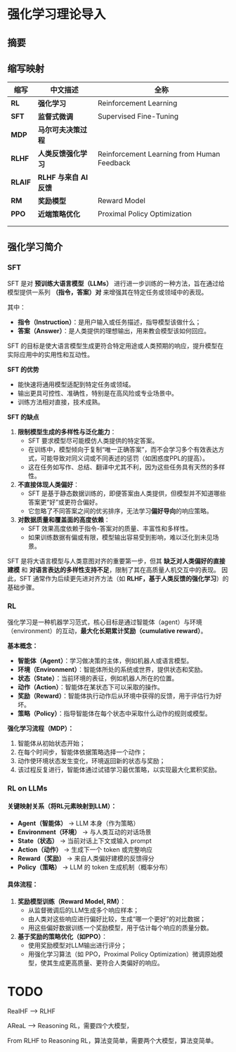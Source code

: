 # 强化学习理论导入

## 摘要





## 缩写映射

| 缩写      | 中文描述                | 全称                                       |
| --------- | ----------------------- | ------------------------------------------ |
| **RL**    | **强化学习**            | Reinforcement Learning                     |
| **SFT**   | **监督式微调**          | Supervised Fine-Tuning                     |
| **MDP**   | **马尔可夫决策过程**    |                                            |
| **RLHF**  | **人类反馈强化学习**    | Reinforcement Learning from Human Feedback |
| **RLAIF** | **RLHF 与来自 AI 反馈** |                                            |
| **RM**    | **奖励模型**            | Reward Model                               |
| **PPO**   | **近端策略优化**        | Proximal Policy Optimization               |
|           |                         |                                            |
|           |                         |                                            |

## 强化学习简介

### SFT

SFT 是对 **预训练大语言模型（LLMs）** 进行进一步训练的一种方法，旨在通过给模型提供一系列 **（指令，答案）对** 来增强其在特定任务或领域中的表现。

其中：

- **指令（Instruction）**：是用户输入或任务描述，指导模型该做什么；
- **答案（Answer）**：是人类提供的理想输出，用来教会模型该如何回应。

SFT 的目标是使大语言模型生成更符合特定用途或人类预期的响应，提升模型在实际应用中的实用性和互动性。

**SFT 的优势**

- 能快速将通用模型适配到特定任务或领域。
- 输出更具可控性、准确性，特别是在高风险或专业场景中。
- 训练方法相对直接，技术成熟。

**SFT 的缺点**

1. **限制模型生成的多样性与泛化能力**：
   - SFT 要求模型尽可能模仿人类提供的特定答案。
   - 在训练中，模型倾向于复制“唯一正确答案”，而不会学习多个有效表达方式，可能导致对同义词或不同表述的惩罚（如困惑度PPL的提高）。
   - 这在任务如写作、总结、翻译中尤其不利，因为这些任务具有天然的多样性。
2. **不直接体现人类偏好**：
   - SFT 是基于静态数据训练的，即便答案由人类提供，但模型并不知道哪些答案更“好”或更符合偏好。
   - 它忽略了不同答案之间的优劣排序，无法学习**偏好导向**的响应策略。
3. **对数据质量和覆盖面的高度依赖**：
   - SFT 效果高度依赖于指令-答案对的质量、丰富性和多样性。
   - 如果训练数据有偏或有限，模型输出容易受到影响，难以泛化到未见场景。

SFT 是将大语言模型与人类意图对齐的重要第一步，但其 **缺乏对人类偏好的直接建模** 和 **对语言表达的多样性支持不足**，限制了其在高质量人机交互中的表现。
 因此，SFT 通常作为后续更先进对齐方法（如 **RLHF，基于人类反馈的强化学习**）的基础步骤。

### RL

强化学习是一种机器学习范式，核心目标是通过智能体（agent）与环境（environment）的互动，**最大化长期累计奖励（cumulative reward）**。

**基本概念：**

- **智能体（Agent）**：学习做决策的主体，例如机器人或语言模型。
- **环境（Environment）**：智能体所处的系统或世界，提供状态和奖励。
- **状态（State）**：当前环境的表征，例如机器人所在的位置。
- **动作（Action）**：智能体在某状态下可以采取的操作。
- **奖励（Reward）**：智能体执行动作后从环境中获得的反馈，用于评估行为好坏。
- **策略（Policy）**：指导智能体在每个状态中采取什么动作的规则或模型。

**强化学习流程（MDP）：**

1. 智能体从初始状态开始；
2. 在每个时间步，智能体依据策略选择一个动作；
3. 动作使环境状态发生变化，环境返回新的状态与奖励；
4. 该过程反复进行，智能体通过试错学习最优策略，以实现最大化累积奖励。

### RL on LLMs

#### 关键映射关系（将RL元素映射到LLM）：

- **Agent（智能体）** → LLM 本身（作为策略）
- **Environment（环境）** → 与人类互动的对话场景
- **State（状态）** → 当前对话上下文或输入 prompt
- **Action（动作）** → 生成下一个 token 或完整响应
- **Reward（奖励）** → 来自人类偏好建模的反馈得分
- **Policy（策略）** → LLM 的 token 生成机制（概率分布）

#### 具体流程：

1. **奖励模型训练（Reward Model, RM）**：
   - 从监督微调后的LLM生成多个响应样本；
   - 由人类对这些响应进行偏好比较，生成“哪一个更好”的对比数据；
   - 用这些偏好数据训练一个奖励模型，用于估计每个响应的质量分数。
2. **基于奖励的策略优化（如PPO）**：
   - 使用奖励模型对LLM输出进行评分；
   - 用强化学习算法（如 PPO，Proximal Policy Optimization）微调原始模型，使其生成更高质量、更符合人类偏好的响应。







# TODO

RealHF --> RLHF

AReaL --> Reasoning RL，需要四个大模型，

From RLHF to Reasoning RL，算法变简单，需要两个大模型，算法变简单。

